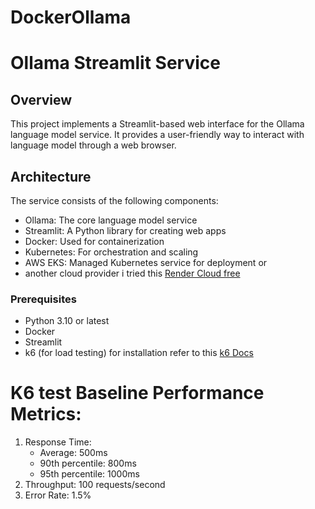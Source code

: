 # DockerOllama

# Ollama Streamlit Service

## Overview
This project implements a Streamlit-based web interface for the Ollama language model service. It provides a user-friendly way to interact with language model through a web browser.

## Architecture
The service consists of the following components:
- Ollama: The core language model service
- Streamlit: A Python library for creating web apps
- Docker: Used for containerization
- Kubernetes: For orchestration and scaling
- AWS EKS: Managed Kubernetes service for deployment or
- another cloud provider i tried this [Render Cloud free](https://simeondockollama.onrender.com)


### Prerequisites
- Python 3.10 or latest
- Docker
- Streamlit
- k6 (for load testing) for installation refer to this [k6 Docs](https://grafana.com/docs/k6/latest/)

# K6 test Baseline Performance Metrics:
1. Response Time:
   - Average: 500ms
   - 90th percentile: 800ms
   - 95th percentile: 1000ms
2. Throughput: 100 requests/second
3. Error Rate: 1.5%
